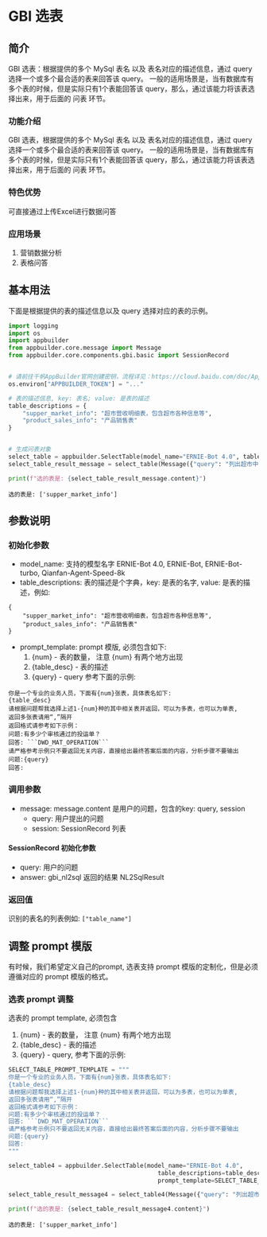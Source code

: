 # GBI 选表

## 简介
GBI 选表：根据提供的多个 MySql 表名 以及 表名对应的描述信息，通过 query 选择一个或多个最合适的表来回答该 query。
一般的适用场景是，当有数据库有多个表的时候，但是实际只有1个表能回答该 query，那么，通过该能力将该表选择出来，用于后面的 问表 环节。


### 功能介绍
GBI 选表，根据提供的多个 MySql 表名 以及 表名对应的描述信息，通过 query 选择一个或多个最合适的表来回答该 query。
一般的适用场景是，当有数据库有多个表的时候，但是实际只有1个表能回答该 query，那么，通过该能力将该表选择出来，用于后面的 问表 环节。

### 特色优势
可直接通过上传Excel进行数据问答

### 应用场景
1. 营销数据分析
2. 表格问答


## 基本用法
下面是根据提供的表的描述信息以及 query 选择对应的表的示例。


```python
import logging
import os
import appbuilder
from appbuilder.core.message import Message
from appbuilder.core.components.gbi.basic import SessionRecord


# 请前往千帆AppBuilder官网创建密钥，流程详见：https://cloud.baidu.com/doc/AppBuilder/s/Olq6grrt6#1%E3%80%81%E5%88%9B%E5%BB%BA%E5%AF%86%E9%92%A5
os.environ["APPBUILDER_TOKEN"] = "..."

# 表的描述信息, key: 表名; value: 是表的描述
table_descriptions = {
    "supper_market_info": "超市营收明细表，包含超市各种信息等",
    "product_sales_info": "产品销售表"
}


# 生成问表对象
select_table = appbuilder.SelectTable(model_name="ERNIE-Bot 4.0", table_descriptions=table_descriptions)
select_table_result_message = select_table(Message({"query": "列出超市中的所有数据"}))

print(f"选的表是: {select_table_result_message.content}")
```

    选的表是: ['supper_market_info']


## 参数说明
### 初始化参数
- model_name: 支持的模型名字 ERNIE-Bot 4.0, ERNIE-Bot, ERNIE-Bot-turbo, Qianfan-Agent-Speed-8k
- table_descriptions: 表的描述是个字典，key: 是表的名字, value: 是表的描述，例如:

```
{
    "supper_market_info": "超市营收明细表，包含超市各种信息等",
    "product_sales_info": "产品销售表"
}
```
- prompt_template: prompt 模版, 必须包含如下:
  1. {num} - 表的数量， 注意 {num} 有两个地方出现
  2. {table_desc} - 表的描述
  3. {query} - query
  参考下面的示例:

```
你是一个专业的业务人员，下面有{num}张表，具体表名如下:
{table_desc}
请根据问题帮我选择上述1-{num}种的其中相关表并返回，可以为多表，也可以为单表,
返回多张表请用“,”隔开
返回格式请参考如下示例：
问题:有多少个审核通过的投运单？
回答: ```DWD_MAT_OPERATION```
请严格参考示例只不要返回无关内容，直接给出最终答案后面的内容，分析步骤不要输出
问题:{query}
回答:
```
     
### 调用参数
- message: message.content 是用户的问题，包含的key: query, session
  * query: 用户提出的问题
  * session: SessionRecord 列表

#### SessionRecord 初始化参数
- query: 用户的问题
- answer: gbi_nl2sql 返回的结果 NL2SqlResult
  
### 返回值
识别的表名的列表例如:
`["table_name"]`

## 调整 prompt 模版
有时候，我们希望定义自己的prompt, 选表支持 prompt 模版的定制化，但是必须遵循对应的 prompt 模版的格式。

### 选表 prompt 调整
选表的 prompt template, 必须包含 
1. {num} - 表的数量， 注意 {num} 有两个地方出现
2. {table_desc} - 表的描述
3. {query} - query, 参考下面的示例:


```python
SELECT_TABLE_PROMPT_TEMPLATE = """
你是一个专业的业务人员，下面有{num}张表，具体表名如下:
{table_desc}
请根据问题帮我选择上述1-{num}种的其中相关表并返回，可以为多表，也可以为单表,
返回多张表请用“,”隔开
返回格式请参考如下示例：
问题:有多少个审核通过的投运单？
回答: ```DWD_MAT_OPERATION```
请严格参考示例只不要返回无关内容，直接给出最终答案后面的内容，分析步骤不要输出
问题:{query}
回答:
"""
```


```python
select_table4 = appbuilder.SelectTable(model_name="ERNIE-Bot 4.0", 
                                          table_descriptions=table_descriptions,
                                          prompt_template=SELECT_TABLE_PROMPT_TEMPLATE)

select_table_result_message4 = select_table4(Message({"query": "列出超市中的所有数据"}))

print(f"选的表是: {select_table_result_message4.content}")
```

    选的表是: ['supper_market_info']

